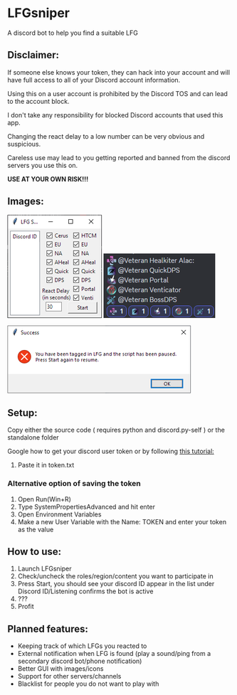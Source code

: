 # LFGsniper
A discord bot to help you find a suitable LFG

## Disclaimer:

If someone else knows your token, they can hack into your account and will have full access to all of your Discord account information.

Using this on a user account is prohibited by the Discord TOS and can lead to the account block.

I don't take any responsibility for blocked Discord accounts that used this app.

Changing the react delay to a low number can be very obvious and suspicious.

Careless use may lead to you getting reported and banned from the discord servers you use this on.

**USE AT YOUR OWN RISK!!!**

## Images:
![Screenshot of the app's UI](/assets/images/Lfgsniperpic.png) ![Screenshot of the bot reacting to a LFG](/assets/images/sniperlfg.png)

![Screenshot of Success screen](/assets/images/dingdong.png)

## Setup:
Copy either the source code ( requires python and discord.py-self ) or the standalone folder

Google how to get your discord user token or by following [this tutorial:](https://gist.github.com/MarvNC/e601f3603df22f36ebd3102c501116c6)
1. Paste it in token.txt

### Alternative option of saving the token
1. Open Run(Win+R)
2. Type SystemPropertiesAdvanced and hit enter
3. Open Environment Variables
4. Make a new User Variable with the Name: TOKEN and enter your token as the value


## How to use:
1. Launch LFGsniper
2. Check/uncheck the roles/region/content you want to participate in
3. Press Start, you should see your discord ID appear in the list under Discord ID/Listening confirms the bot is active
4. ???
5. Profit


## Planned features:
- Keeping track of which LFGs you reacted to
- External notification when LFG is found (play a sound/ping from a secondary discord bot/phone notification)
- Better GUI with images/icons
- Support for other servers/channels
- Blacklist for people you do not want to play with

